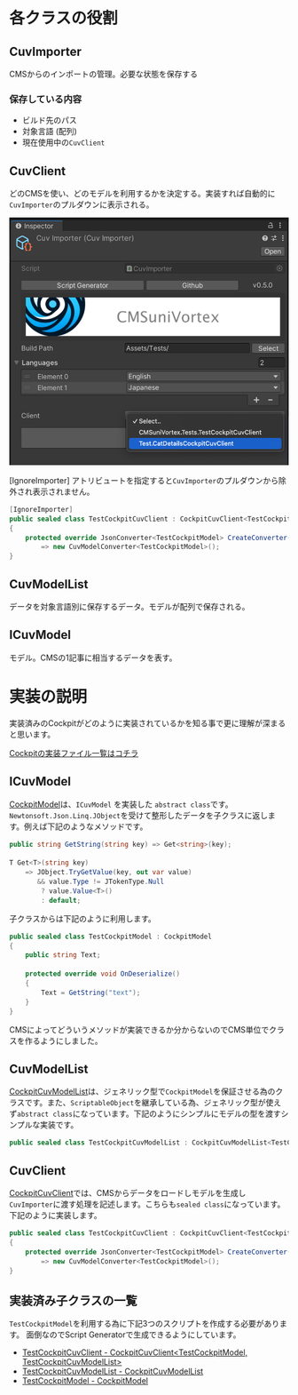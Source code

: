 
# 各クラスの役割

## CuvImporter

CMSからのインポートの管理。必要な状態を保存する

### 保存している内容

- ビルド先のパス
- 対象言語 (配列)
- 現在使用中の`CuvClient`

## CuvClient

どのCMSを使い、どのモデルを利用するかを決定する。実装すれば自動的に`CuvImporter`のプルダウンに表示される。

<img src="docs/assets/select_client.png" width="600"/>

[IgnoreImporter] アトリビュートを指定すると`CuvImporter`のプルダウンから除外され表示されません。

```csharp
[IgnoreImporter]
public sealed class TestCockpitCuvClient : CockpitCuvClient<TestCockpitModel, TestCockpitCuvModelList>
{
    protected override JsonConverter<TestCockpitModel> CreateConverter()
        => new CuvModelConverter<TestCockpitModel>();
}

```

## CuvModelList<T>

データを対象言語別に保存するデータ。モデルが配列で保存される。

## ICuvModel

モデル。CMSの1記事に相当するデータを表す。

# 実装の説明

実装済みのCockpitがどのように実装されているかを知る事で更に理解が深まると思います。

[Cockpitの実装ファイル一覧はコチラ](https://github.com/IShix-g/CMSuniVortex/tree/main/Packages/CMSuniVortex/Runtime/Cockpit)

## ICuvModel

[CockpitModel](https://github.com/IShix-g/CMSuniVortex/blob/main/Packages/CMSuniVortex/Runtime/Cockpit/CockpitModel.cs)は、`ICuvModel` を実装した `abstract class`です。`Newtonsoft.Json.Linq.JObject`を受けて整形したデータを子クラスに返します。例えば下記のようなメソッドです。

```csharp
public string GetString(string key) => Get<string>(key);

T Get<T>(string key)
    => JObject.TryGetValue(key, out var value)
       && value.Type != JTokenType.Null
        ? value.Value<T>()
        : default;
```

子クラスからは下記のように利用します。

```csharp
public sealed class TestCockpitModel : CockpitModel
{
    public string Text;

    protected override void OnDeserialize()
    {
        Text = GetString("text");
    }
}
```

CMSによってどういうメソッドが実装できるか分からないのでCMS単位でクラスを作るようにしました。

## CuvModelList<T>

[CockpitCuvModelList<T>](https://github.com/IShix-g/CMSuniVortex/blob/main/Packages/CMSuniVortex/Runtime/Cockpit/CockpitCuvModelList.cs)は、ジェネリック型で`CockpitModel`を保証させる為のクラスです。また、`ScriptableObject`を継承している為、ジェネリック型が使えず`abstract class`になっています。下記のようにシンプルにモデルの型を渡すシンプルな実装です。

```csharp
public sealed class TestCockpitCuvModelList : CockpitCuvModelList<TestCockpitModel> {}
```

## CuvClient

[CockpitCuvClient](https://github.com/IShix-g/CMSuniVortex/blob/main/Packages/CMSuniVortex/Runtime/Cockpit/CockpitCuvClient.cs)では、CMSからデータをロードしモデルを生成し`CuvImporter`に渡す処理を記述します。こちらも`sealed class`になっています。下記のように実装します。

```csharp
public sealed class TestCockpitCuvClient : CockpitCuvClient<TestCockpitModel, TestCockpitCuvModelList>
{
    protected override JsonConverter<TestCockpitModel> CreateConverter()
        => new CuvModelConverter<TestCockpitModel>();
}
```

## 実装済み子クラスの一覧

`TestCockpitModel`を利用する為に下記3つのスクリプトを作成する必要があります。
面倒なのでScript Generatorで生成できるようにしています。

- [TestCockpitCuvClient - CockpitCuvClient<TestCockpitModel, TestCockpitCuvModelList>](https://github.com/IShix-g/CMSuniVortex/blob/main/Packages/CMSuniVortex/Samples~/Import/Scripts/TestCockpitCuvClient.cs)
- [TestCockpitCuvModelList - CockpitCuvModelList<TestCockpitModel>](https://github.com/IShix-g/CMSuniVortex/blob/main/Packages/CMSuniVortex/Samples~/Import/Scripts/TestCockpitCuvModelList.cs)
- [TestCockpitModel - CockpitModel](https://github.com/IShix-g/CMSuniVortex/blob/main/Packages/CMSuniVortex/Samples~/Import/Scripts/TestCockpitModel.cs)